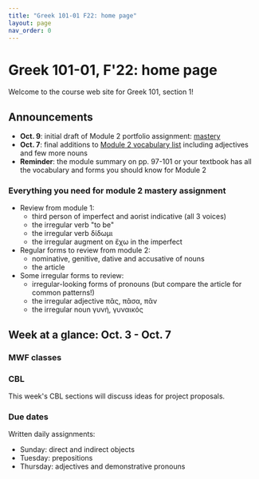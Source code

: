 ```yaml
---
title: "Greek 101-01 F22: home page"
layout: page
nav_order: 0
---
```




# Greek 101-01, F'22: home page

Welcome to the course web site for Greek 101, section 1! 


## Announcements



- **Oct. 9**: initial draft of Module 2 portfolio assignment: [mastery](./classes/module2/portfolio-mastery/)
- **Oct. 7**: final additions to [Module 2 vocabulary list](./module2/vocab) including adjectives and few more nouns
- **Reminder**: the module summary on pp. 97-101 or your textbook has all the vocabulary and forms you should know for Module 2


### Everything you need for module 2 mastery assignment

- Review from module 1: 
    - third person of imperfect and aorist indicative (all 3 voices)
     - the irregular verb "to be"
     - the irregular verb δίδωμι 
     - the irregular augment on ἔχω in the imperfect
- Regular forms to review from module 2: 
    - nominative, genitive, dative and accusative of nouns
    - the article
- Some irregular forms to review:
    - irregular-looking forms of pronouns (but compare the article for common patterns!)
    - the irregular adjective πᾶς,	πᾶσα, πᾶν
    - the irregular noun γυνή, γυναικός


## Week at a glance: Oct. 3 - Oct. 7

### MWF classes



### CBL

This week's CBL sections will discuss  ideas for project proposals.


### Due dates


Written daily assignments: 

- Sunday: direct and indirect objects
- Tuesday: prepositions
- Thursday: adjectives and demonstrative pronouns
